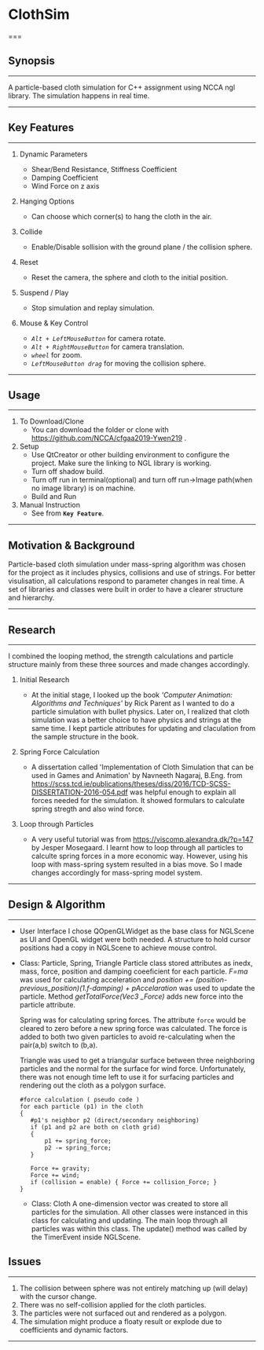 # ClothSim
===

## Synopsis
---


A particle-based cloth simulation for C++ assignment using NCCA ngl library. The simulation happens in real time.

---

## Key Features
---

1. Dynamic Parameters
    - Shear/Bend Resistance, Stiffness Coefficient
    - Damping Coefficient
    - Wind Force on z axis
   
2. Hanging Options
    - Can choose which corner(s) to hang the cloth in the air.

3. Collide
    - Enable/Disable sollision with the ground plane / the collision sphere.
   
4. Reset
    - Reset the camera, the sphere and cloth to the initial position.

5. Suspend / Play
    - Stop simulation and replay simulation.
    
6. Mouse & Key Control
   - *`Alt + LeftMouseButton`* for camera rotate.
   - *`Alt + RightMouseButton`* for camera translation.
   - *`wheel`* for zoom.
   - *`LeftMouseButton drag`* for moving the collision sphere.
   
---

## Usage
---

1. To Download/Clone
   - You can download the folder or clone with https://github.com/NCCA/cfgaa2019-Ywen219 .
2. Setup
   - Use QtCreator or other building environment to configure the project. Make sure the linking to NGL library is working.
   - Turn off shadow build.
   - Turn off run in terminal(optional) and turn off run->Image path(when no image library) is on machine.
   - Build and Run
3. Manual Instruction
   - See from **`Key Feature`**.
---

Motivation & Background
---

Particle-based cloth simulation under mass-spring algorithm was chosen for the project as it includes physics, collisions and use of strings. For better visulisation, all calculations respond to parameter changes in real time. A set of libraries and classes were built in order to have a clearer structure and hierarchy.

---

## Research
---

I combined the looping method, the strength calculations and particle structure mainly from these three sources and made changes accordingly.

1. Initial Research
   - At the initial stage, I looked up the book *'Computer Animation: Algorithms and Techniques'* by Rick Parent as I wanted to do a particle simulation with bullet physics. Later on, I realized that cloth simulation was a better choice to have physics and strings at the same time. I kept particle attributes for updating and claculation from the sample structure in the book.
   
2. Spring Force Calculation
   
   - A dissertation called 'Implementation of Cloth Simulation that can be used in Games and Animation' by Navneeth Nagaraj, B.Eng. from https://scss.tcd.ie/publications/theses/diss/2016/TCD-SCSS-DISSERTATION-2016-054.pdf was helpful enough to explain all forces needed for the simulation. It showed formulars to calculate spring stregth and also wind force. 
   
3. Loop through Particles

   - A very useful tutorial was from https://viscomp.alexandra.dk/?p=147 by Jesper Mosegaard. I learnt how to loop through all particles to calculte spring forces in a more economic way. However, using his loop with mass-spring system resulted in a bias move. So I made changes accordingly for mass-spring model system. 
   
---

## Design & Algorithm
---
   - User Interface
     I chose QOpenGLWidget as the base class for NGLScene as UI and OpenGL widget were both needed. A structure to hold cursor positions had a copy in NGLScene to achieve mouse control.
     
   - Class: Particle, Spring, Triangle
     Particle class stored attributes as inedx, mass, force, position and damping coeeficient for each particle. *F=ma* was used for calculating acceleration and *position += (position-previous_position)(1.f-damping) + pAccelaration*  was used to update the particle. Method *getTotalForce(Vec3 _Force)* adds new force into the particle attribute.
     
     Spring was for calculating spring forces. The attribute `force` would be cleared to zero before a new spring force was calculated. The force is added to both two given particles to avoid re-calculating when the pair(a,b) switch to (b,a).
     
     Triangle was used to get a triangular surface between three neighboring particles and the normal for the surface for wind force. Unfortunately, there was not enough time left to use it for surfacing particles and rendering out the cloth as a polygon surface.
     ```
     #force calculation ( pseudo code )
     for each particle (p1) in the cloth
     {
        #p1's neighbor p2 (direct/secondary neighboring)
        if (p1 and p2 are both on cloth grid)
        {
            p1 += spring_force;
            p2 -= spring_force;
        }
     
        Force += gravity;
        Force += wind;
        if (collision = enable) { Force += collision_Force; }
     }
     ```
     
     - Class: Cloth
       A one-dimension vector was created to store all particles for the simulation. All other classes were instanced in this class for calculating and updating. The main loop through all particles was within this class. The update() method was called by the TimerEvent inside NGLScene.
       
## Issues
---

1. The collision between  sphere was not entirely matching up (will delay) with the cursor change.
2. There was no self-collision applied for the cloth particles.
3. The particles were not surfaced out and rendered as a polygon.
4. The simulation might produce a floaty result or explode due to coefficients and dynamic factors.

---




